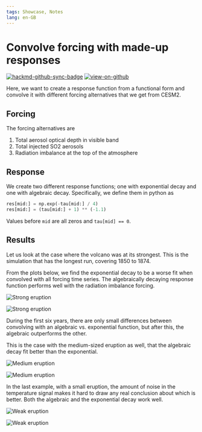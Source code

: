```yaml
---
tags: Showcase, Notes
lang: en-GB
---
```


# Convolve forcing with made-up responses

[![hackmd-github-sync-badge](https://hackmd.io/j4L-EIhRQqGdl5KmiIZ-_w/badge)](https://hackmd.io/@engeir/ByJm9tCno)
[![view-on-github](https://img.shields.io/badge/View%20on-GitHub-yellowgreen)](https://github.com/engeir/hack-md-notes/blob/main/convolve-forcing-comparison.md)

Here, we want to create a response function from a functional form and convolve it with
different forcing alternatives that we get from CESM2.

## Forcing

The forcing alternatives are

1. Total aerosol optical depth in visible band
2. Total injected SO2 aerosols
3. Radiation imbalance at the top of the atmosphere

## Response

We create two different response functions; one with exponential decay and one with
algebraic decay. Specifically, we define them in python as

```python
res[mid:] = np.exp(-tau[mid:] / 4)
res[mid:] = (tau[mid:] + 1) ** (-1.1)
```

Values before `mid` are all zeros and `tau[mid] == 0`.

## Results

Let us look at the case where the volcano was at its strongest. This is the simulation
that has the longest run, covering 1850 to 1874.

From the plots below, we find the exponential decay to be a worse fit when convolved
with all forcing time series. The algebraically decaying response function performs well
with the radiation imbalance forcing.

![Strong
eruption](https://raw.githubusercontent.com/engeir/hack-md-notes/d4abc883db5243f4ee4130fd529e88727c0dd7ad/assets/pic/convolve-forcing-comparison/forcing-convolution-algebraic-strong.png
"Strong eruption")

![Strong
eruption](https://raw.githubusercontent.com/engeir/hack-md-notes/d4abc883db5243f4ee4130fd529e88727c0dd7ad/assets/pic/convolve-forcing-comparison/forcing-convolution-exponential-strong.png
"Strong eruption")

During the first six years, there are only small differences between convolving with an
algebraic vs. exponential function, but after this, the algebraic outperforms the other.

This is the case with the medium-sized eruption as well, that the algebraic decay fit
better than the exponential.

![Medium
eruption](https://raw.githubusercontent.com/engeir/hack-md-notes/d4abc883db5243f4ee4130fd529e88727c0dd7ad/assets/pic/convolve-forcing-comparison/forcing-convolution-algebraic-medium-plus.png
"Medium eruption")

![Medium
eruption](https://raw.githubusercontent.com/engeir/hack-md-notes/d4abc883db5243f4ee4130fd529e88727c0dd7ad/assets/pic/convolve-forcing-comparison/forcing-convolution-exponential-medium-plus.png
"Medium eruption")

In the last example, with a small eruption, the amount of noise in the temperature
signal makes it hard to draw any real conclusion about which is better. Both the
algebraic and the exponential decay work well.

![Weak
eruption](https://raw.githubusercontent.com/engeir/hack-md-notes/d4abc883db5243f4ee4130fd529e88727c0dd7ad/assets/pic/convolve-forcing-comparison/forcing-convolution-algebraic-medium.png
"Weak eruption")

![Weak
eruption](https://raw.githubusercontent.com/engeir/hack-md-notes/d4abc883db5243f4ee4130fd529e88727c0dd7ad/assets/pic/convolve-forcing-comparison/forcing-convolution-exponential-medium.png
"Weak eruption")
